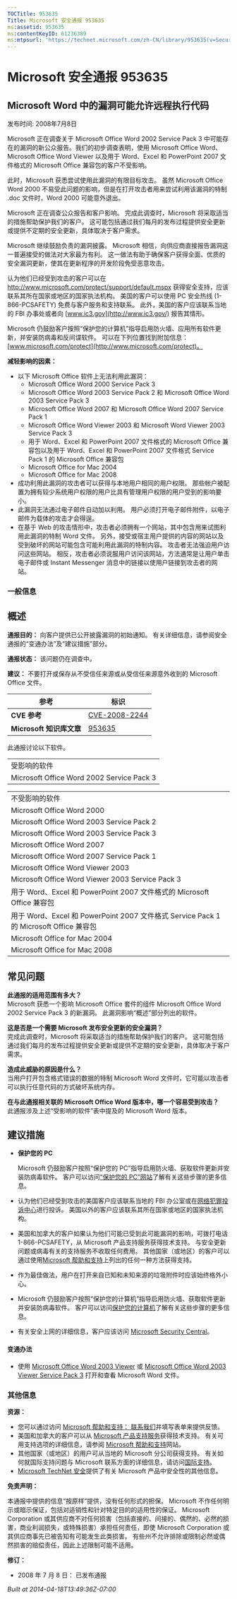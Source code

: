 ```yaml
---
TOCTitle: 953635
Title: Microsoft 安全通报 953635
ms:assetid: 953635
ms:contentKeyID: 61236389
ms:mtpsurl: 'https://technet.microsoft.com/zh-CN/library/953635(v=Security.10)'
---
```




Microsoft 安全通报 953635
=========================

Microsoft Word 中的漏洞可能允许远程执行代码
-------------------------------------------

发布时间: 2008年7月8日

Microsoft 正在调查关于 Microsoft Office Word 2002 Service Pack 3 中可能存在的漏洞的新公众报告。我们的初步调查表明，使用 Microsoft Office Word、Microsoft Office Word Viewer 以及用于 Word、Excel 和 PowerPoint 2007 文件格式的 Microsoft Office 兼容包的客户不受影响。

此时，Microsoft 获悉尝试使用此漏洞的有限目标攻击。 虽然 Microsoft Office Word 2000 不易受此问题的影响，但是在打开攻击者用来尝试利用该漏洞的特制 .doc 文件时，Word 2000 可能意外退出。

Microsoft 正在调查公众报告和客户影响。 完成此调查时，Microsoft 将采取适当的措施帮助保护我们的客户。 这可能包括通过我们每月的发布过程提供安全更新或提供不定期的安全更新，具体取决于客户需求。

Microsoft 继续鼓励负责的漏洞披露。 Microsoft 相信，向供应商直接报告漏洞这一普遍接受的做法对大家最为有利。 这一做法有助于确保客户获得全面、优质的安全漏洞更新，使其在更新程序的开发阶段免受恶意攻击。

认为他们已经受到攻击的客户可以在 <http://www.microsoft.com/protect/support/default.mspx> 获得安全支持，应该联系其所在国家或地区的国家执法机构。 美国的客户可以使用 PC 安全热线 (1-866-PCSAFETY) 免费与客户服务和支持联系。 此外，美国的客户应该联系当地的 FBI 办事处或者向 [www.ic3.gov](http://www.ic3.gov/) 报告其情形。

Microsoft 仍鼓励客户按照“保护您的计算机”指导启用防火墙、应用所有软件更新，并安装防病毒和反间谍软件。 可以在下列位置找到附加信息： [www.microsoft.com/protect](http://www.microsoft.com/protect)。

**减轻影响的因素：**

-   以下 Microsoft Office 软件上无法利用此漏洞：
    -   Microsoft Office Word 2000 Service Pack 3
    -   Microsoft Office Word 2003 Service Pack 2 和 Microsoft Office Word 2003 Service Pack 3
    -   Microsoft Office Word 2007 和 Microsoft Office Word 2007 Service Pack 1
    -   Microsoft Office Word Viewer 2003 和 Microsoft Word Viewer 2003 Service Pack 3
    -   用于 Word、Excel 和 PowerPoint 2007 文件格式的 Microsoft Office 兼容包以及用于 Word、Excel 和 PowerPoint 2007 文件格式 Service Pack 1 的 Microsoft Office 兼容包
    -   Microsoft Office for Mac 2004
    -   Microsoft Office for Mac 2008
-   成功利用此漏洞的攻击者可以获得与本地用户相同的用户权限。 那些帐户被配置为拥有较少系统用户权限的用户比具有管理用户权限的用户受到的影响要小。
-   此漏洞无法通过电子邮件自动加以利用。 用户必须打开电子邮件附件，以电子邮件为载体的攻击才会得逞。
-   在基于 Web 的攻击情形中，攻击者必须拥有一个网站，其中包含用来试图利用此漏洞的特制 Word 文件。 另外，接受或宿主用户提供的内容的网站以及受到破坏的网站可能包含可能利用此漏洞的特制内容。 攻击者无法强迫用户访问这些网站。 相反，攻击者必须说服用户访问该网站，方法通常是让用户单击电子邮件或 Instant Messenger 消息中的链接以使用户链接到攻击者的网站。

### 一般信息

概述
----


**通报目的：** 向客户提供已公开披露漏洞的初始通知。 有关详细信息，请参阅安全通报的“变通办法”及“建议措施”部分。

**通报状态：** 该问题仍在调查中。

**建议：** 不要打开或保存从不受信任来源或从受信任来源意外收到的 Microsoft Office 文件。

<p> </p>

| 参考                     | 标识                                                                             |
|--------------------------|----------------------------------------------------------------------------------|
| **CVE 参考**             | [CVE-2008-2244](http://www.cve.mitre.org/cgi-bin/cvename.cgi?name=cve-2008-2244) |
| **Microsoft 知识库文章** | [953635](http://support.microsoft.com/kb/953635)                                 |

此通报讨论以下软件。

<p> </p>

|                                           |
|-------------------------------------------|
| 受影响的软件                              |
| Microsoft Office Word 2002 Service Pack 3 |

|                                                                                        |
|----------------------------------------------------------------------------------------|
| 不受影响的软件                                                                         |
| Microsoft Office Word 2000                                                             |
| Microsoft Office Word 2003 Service Pack 2                                              |
| Microsoft Office Word 2003 Service Pack 3                                              |
| Microsoft Office Word 2007                                                             |
| Microsoft Office Word 2007 Service Pack 1                                              |
| Microsoft Office Word Viewer 2003                                                      |
| Microsoft Office Word Viewer 2003 Service Pack 3                                       |
| 用于 Word、Excel 和 PowerPoint 2007 文件格式的 Microsoft Office 兼容包                 |
| 用于 Word、Excel 和 PowerPoint 2007 文件格式 Service Pack 1 的 Microsoft Office 兼容包 |
| Microsoft Office for Mac 2004                                                          |
| Microsoft Office for Mac 2008                                                          |

常见问题
--------


**此通报的适用范围有多大？**    
Microsoft 获悉一个影响 Microsoft Office 套件的组件 Microsoft Office Word 2002 Service Pack 3 的新漏洞。 此漏洞影响“概述”部分列出的软件。

**这是否是一个需要 Microsoft 发布安全更新的安全漏洞？**    
完成此调查时，Microsoft 将采取适当的措施帮助保护我们的客户。 这可能包括通过我们每月的发布过程提供安全更新或提供不定期的安全更新，具体取决于客户需求。

**造成此威胁的原因是什么？**    
当用户打开包含格式错误的数据的特制 Microsoft Word 文件时，它可能以攻击者可以执行任意代码的方式破坏系统内存。

**在与此通报相关联的 Microsoft Office Word 版本中，哪一个容易受到攻击？**    
此通报涉及上述“受影响的软件”表中提及的 Microsoft Word 版本。

建议措施
--------


-   **保护您的 PC**

    Microsoft 仍鼓励客户按照“保护您的 PC”指导启用防火墙、获取软件更新并安装防病毒软件。 客户可以访问[“保护您的 PC”网站](http://www.microsoft.com/protect)了解有关这些步骤的更多信息。

-   认为他们已经受到攻击的美国客户应该联系当地的 FBI 办公室或在[网络犯罪投诉中心](http://go.microsoft.com/fwlink/?linkid=79545)进行投诉。 美国以外的客户应该联系其所在国家或地区的国家执法机构。
-   美国和加拿大的客户如果认为他们可能已受到此可能漏洞的影响，可拨打电话 1-866-PCSAFETY，从 Microsoft 产品支持服务获得技术支持。 与安全更新问题或病毒有关的支持服务不收取任何费用。 其他国家（或地区）的客户可以通过使用[Microsoft 帮助和支持](http://support.microsoft.com/default.aspx?ln=zh-cn)上列出的任何一种方法获得支持。
-   作为最佳做法，用户在打开来自已知和未知来源的垃圾附件时应该始终格外小心。
-   Microsoft 仍鼓励客户按照“保护您的计算机”指导启用防火墙、获取软件更新并安装防病毒软件。 客户可以访问[保护您的计算机](http://www.microsoft.com/protect/computer/default.mspx)了解有关这些步骤的更多信息。
-   有关安全上网的详细信息，客户应该访问 [Microsoft Security Central](http://www.microsoft.com/security/default.mspx)。

#### 变通办法

-   使用 [Microsoft Office Word 2003 Viewer](https://www.microsoft.com/download/details.aspx?familyid=95e24c87-8732-48d5-8689-ab826e7b8fdf&displaylang=en) 或 [Microsoft Office Word 2003 Viewer Service Pack 3](https://www.microsoft.com/download/details.aspx?familyid=c6e56e97-17d7-4c48-9b2e-474cb3cdcc45&displaylang=en) 打开和查看 Microsoft Word 文件。

### 其他信息

**资源：**

-   您可以通过访问 [Microsoft 帮助和支持： 联系我们](https://support.microsoft.com/common/survey.aspx?scid=sw;en;1257&amp;showpage=1&amp;ws=technet&amp;sd=tech)并填写表单来提供反馈。
-   美国和加拿大的客户可以从 [Microsoft 产品支持服务](http://go.microsoft.com/fwlink/?linkid=21131)获得技术支持。 有关可用支持选项的详细信息，请参阅 [Microsoft 帮助和支持](http://support.microsoft.com/default.aspx?ln=zh-cn)网站。
-   其他国家（或地区）的用户可从当地的 Microsoft 分公司获得支持。 有关如何就国际支持问题与 Microsoft 联系方面的详细信息，请访问[国际支持](http://go.microsoft.com/fwlink/?linkid=21155)。
-   [Microsoft TechNet 安全](http://go.microsoft.com/fwlink/?linkid=21132)提供了有关 Microsoft 产品中安全性的其他信息。

**免责声明：**

本通报中提供的信息“按原样”提供，没有任何形式的担保。 Microsoft 不作任何明示或暗示保证，包括对适销性和针对特定目的的适用性的保证。 Microsoft Corporation 或其供应商不对任何损害（包括直接的、间接的、偶然的、必然的损害，商业利润损失，或特殊损害）承担任何责任，即使 Microsoft Corporation 或其供应商事先已被告知有可能发生此类损害。 有些州不允许排除或限制必然或偶然损害的赔偿责任，因此上述限制可能不适用。

**修订：**

-   2008 年 7 月 8 日： 已发布通报

*Built at 2014-04-18T13:49:36Z-07:00*

